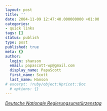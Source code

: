 ```yaml
---
layout: post
title: ''
date: 2004-11-09 12:47:40.000000000 +01:00
categories:
- quick links
tags: []
status: publish
type: post
published: true
meta: {}
author:
  login: shanson
  email: papascott-wp@gmail.com
  display_name: PapaScott
  first_name: Scott
  last_name: Hanson
# excerpt: !ruby/object:Hpricot::Doc
  # options: {}
---
```

<p><em><a title="A Fistful of Euros: A very German day" href="http://fistfulofeuros.net/archives/000918.php#7240">Deutsche Nationale Regierungsumstürzenstag</a></em></p>
